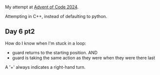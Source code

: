 My attempt at [Advent of Code 2024](https://adventofcode.com/2024).

Attempting in C++, instead of defaulting to python.

## Day 6 pt2
How do I know when I'm stuck in a loop:
- guard returns to the starting position. AND
- guard is taking the same action as they were when they were there last

A '+' always indicates a right-hand turn. 